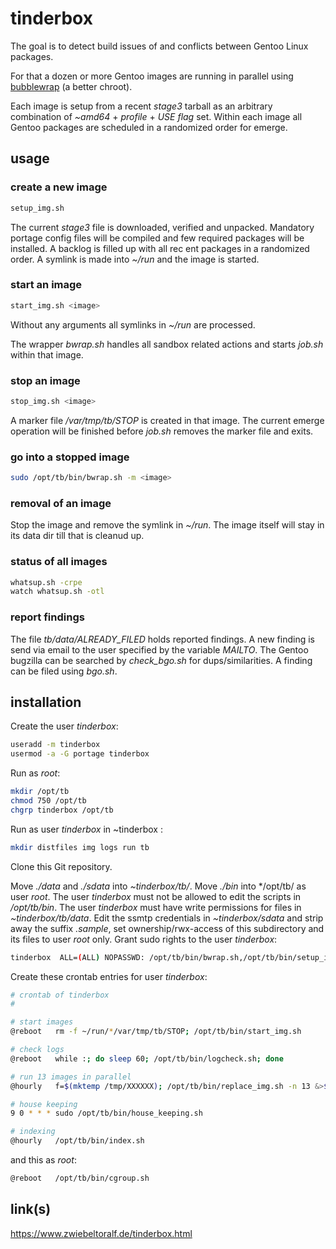 # tinderbox
The goal is to detect build issues of and conflicts between Gentoo Linux packages.

For that a dozen or more Gentoo images are running in parallel using [bubblewrap](https://github.com/containers/bubblewrap) (a better chroot).

Each image is setup from a recent *stage3* tarball as an arbitrary combination of *~amd64* + *profile* + *USE flag* set.
Within each image all Gentoo packages are scheduled in a randomized order for emerge.

## usage
### create a new image

```bash
setup_img.sh
```
The current *stage3* file is downloaded, verified and unpacked.
Mandatory portage config files will be compiled and few required packages will be installed.
A backlog is filled up with all rec ent packages in a randomized order.
A symlink is made into *~/run* and the image is started.

### start an image
```bash
start_img.sh <image>
```
Without any arguments all symlinks in *~/run* are processed.

The wrapper *bwrap.sh* handles all sandbox related actions and starts *job.sh* within that image.

### stop an image

```bash
stop_img.sh <image>
```

A marker file */var/tmp/tb/STOP* is created in that image.
The current emerge operation will be finished before *job.sh* removes the marker file and exits.

### go into a stopped image
```bash
sudo /opt/tb/bin/bwrap.sh -m <image>
```

### removal of an image
Stop the image and remove the symlink in *~/run*.
The image itself will stay in its data dir till that is cleanud up.

### status of all images
```bash
whatsup.sh -crpe
watch whatsup.sh -otl
```

### report findings
The file *tb/data/ALREADY_FILED* holds reported findings.
A new finding is send via email to the user specified by the variable *MAILTO*.
The Gentoo bugzilla can be searched by *check_bgo.sh* for dups/similarities.
A finding can be filed using *bgo.sh*.

## installation
Create the user *tinderbox*:

```bash
useradd -m tinderbox
usermod -a -G portage tinderbox
```

Run as *root*:

```bash
mkdir /opt/tb
chmod 750 /opt/tb
chgrp tinderbox /opt/tb
```
Run as user *tinderbox* in ~tinderbox :

```bash
mkdir distfiles img logs run tb
```
Clone this Git repository.

Move *./data* and *./sdata* into *~tinderbox/tb/*.
Move *./bin* into */opt/tb/ as user *root*.
The user *tinderbox* must not be allowed to edit the scripts in */opt/tb/bin*.
The user *tinderbox* must have write permissions for files in *~tinderbox/tb/data*.
Edit the ssmtp credentials in *~tinderbox/sdata* and strip away the suffix *.sample*, set ownership/rwx-access of this subdirectory and its files to user *root* only.
Grant sudo rights to the user *tinderbox*:

```bash
tinderbox  ALL=(ALL) NOPASSWD: /opt/tb/bin/bwrap.sh,/opt/tb/bin/setup_img.sh,/opt/tb/bin/house_keeping.sh
```

Create these crontab entries for user *tinderbox*:

```bash
# crontab of tinderbox
#

# start images
@reboot   rm -f ~/run/*/var/tmp/tb/STOP; /opt/tb/bin/start_img.sh

# check logs
@reboot   while :; do sleep 60; /opt/tb/bin/logcheck.sh; done

# run 13 images in parallel
@hourly   f=$(mktemp /tmp/XXXXXX); /opt/tb/bin/replace_img.sh -n 13 &>$f; cat $f; rm $f

# house keeping
9 0 * * * sudo /opt/tb/bin/house_keeping.sh

# indexing
@hourly   /opt/tb/bin/index.sh
```

and this as *root*:

```bash
@reboot   /opt/tb/bin/cgroup.sh
```

## link(s)

https://www.zwiebeltoralf.de/tinderbox.html

